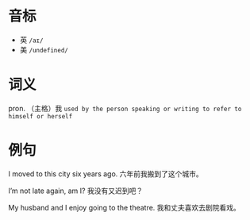 # 音标

- 英 `/aɪ/`
- 美 `/undefined/`

# 词义

pron. （主格）我
`used by the person speaking or writing to refer to himself or herself`

# 例句

I moved to this city six years ago.
六年前我搬到了这个城市。

I’m not late again, am I?
我没有又迟到吧？

My husband and I enjoy going to the theatre.
我和丈夫喜欢去剧院看戏。


